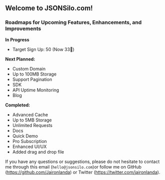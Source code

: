 ## Welcome to JSONSilo.com!

### Roadmaps for Upcoming Features, Enhancements, and Improvements

**In Progress**
- Target Sign Up: 50 (Now 33🎉)
 

**Next Planned:**
- Custom Domain
- Up to 100MB Storage
- Support Pagination
- SDK
- API Uptime Monitoring
- Blog

**Completed:**
- Advanced Cache
- Up to 5MB Storage
- Unlimited Requests
- Docs
- Quick Demo
- Pro Subscription
- Enhanced UI/UX
- Added drag and drop file

If you have any questions or suggestions, please do not hesitate to contact me through this email (`hello@jsonsilo.com`)or follow me on GitHub (https://github.com/Jaironlanda) or Twitter (https://twitter.com/jaironlanda).
